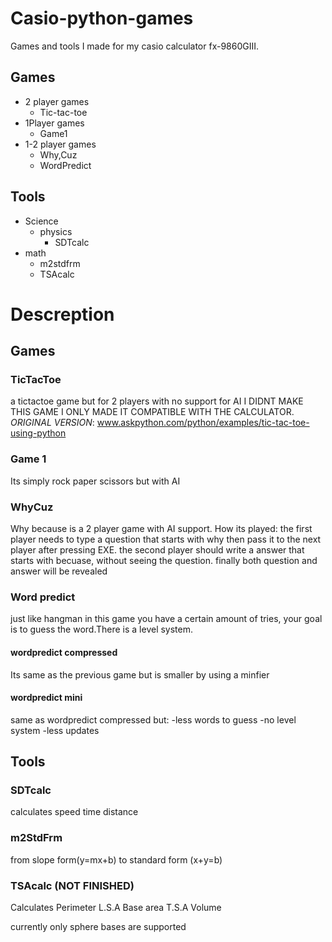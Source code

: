 # Casio-python-games
Games and tools I made for my casio calculator fx-9860GIII.

## Games
* 2 player games
	* Tic-tac-toe
* 1Player games
	* Game1
* 1-2 player games
	* Why,Cuz
	* WordPredict 
## Tools
* Science
	* physics
		* SDTcalc
* math
	* m2stdfrm
	* TSAcalc
  
# Descreption
## Games
### TicTacToe
a tictactoe game but for 2 players with no support for AI
I DIDNT MAKE THIS GAME I ONLY MADE IT COMPATIBLE WITH THE CALCULATOR.
*ORIGINAL VERSION*: www.askpython.com/python/examples/tic-tac-toe-using-python
### Game 1
Its simply rock paper scissors but with AI
### WhyCuz
Why because is a 2 player game with AI support.
How its played:
the first player needs to type a question that starts with why then pass 
it to the next player after pressing EXE.
the second player should write a answer that starts with becuase, 
without seeing the question.
finally both question and answer will be revealed
### Word predict
just like hangman in this game you have a certain amount of tries, your goal
is to guess the word.There is a level system.
#### wordpredict compressed
Its same as the previous game but is smaller by using a minfier
#### wordpredict mini
same as wordpredict compressed but:
-less words to guess
-no level system
-less updates

## Tools
### SDTcalc
calculates speed time distance
### m2StdFrm
from slope form(y=mx+b) to standard form (x+y=b)
### TSAcalc (NOT FINISHED)
Calculates 
Perimeter
L.S.A
Base area
T.S.A
Volume

currently only sphere bases are supported
